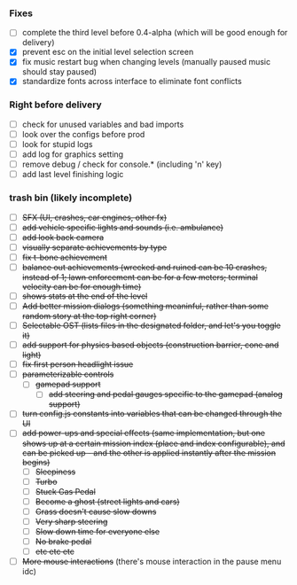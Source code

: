 ### Fixes

- [ ] complete the third level before 0.4-alpha (which will be good enough for delivery)
- [x] prevent esc on the initial level selection screen
- [x] fix music restart bug when changing levels (manually paused music should stay paused)
- [x] standardize fonts across interface to eliminate font conflicts

### Right before delivery

- [ ] check for unused variables and bad imports
- [ ] look over the configs before prod
- [ ] look for stupid logs
- [ ] add log for graphics setting
- [ ] remove debug / check for console.* (including 'n' key)
- [ ] add last level finishing logic

### trash bin (likely incomplete)

- [ ] ~~SFX (UI, crashes, car engines, other fx)~~
- [ ] ~~add vehicle specific lights and sounds (i.e. ambulance)~~
- [ ] ~~add look back camera~~
- [ ] ~~visually separate achievements by type~~
- [ ] ~~fix t-bone achievement~~
- [ ] ~~balance out achievements (wrecked and ruined can be 10 crashes, instead of 1; lawn enforcement can be for a few meters; terminal velocity can be for enough time)~~
- [ ] ~~shows stats at the end of the level~~
- [ ] ~~Add better mission dialogs (something meaninful, rather than some random story at the top right corner)~~
- [ ] ~~Selectable OST (lists files in the designated folder, and let's you toggle it)~~
- [ ] ~~add support for physics based objects (construction barrier, cone and light)~~
- [ ] ~~fix first person headlight issue~~
- [ ] ~~parameterizable controls~~
    - [ ] ~~gamepad support~~
        - [ ] ~~add steering and pedal gauges specific to the gamepad (analog support)~~
- [ ] ~~turn config.js constants into variables that can be changed through the UI~~
- [ ] ~~add power-ups and special effects (same implementation, but one shows up at a certain mission index (place and index configurable), and can be picked up - and the other is applied instantly after the mission begins)~~
    - [ ] ~~Sleepiness~~
    - [ ] ~~Turbo~~
    - [ ] ~~Stuck Gas Pedal~~
    - [ ] ~~Become a ghost (street lights and cars)~~
    - [ ] ~~Grass doesn't cause slow downs~~
    - [ ] ~~Very sharp steering~~
    - [ ] ~~Slow down time for everyone else~~
    - [ ] ~~No brake pedal~~
    - [ ] ~~etc etc etc~~
- [ ] ~~More mouse interactions~~ (there's mouse interaction in the pause menu idc)